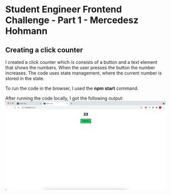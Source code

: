 # Student Engineer Frontend Challenge - Part 1 - Mercedesz Hohmann

## Creating a click counter

I created a click counter which is consists of a button and a text element that shows the numbers. When the user presses the button the number increases. The code uses state management, where the current number is stored in the state.

To run the code in the browser, I used the **npm start** command.

After running the code locally, I got the following output:
![Part 1](https://github.com/mercihohmann/Images/blob/master/part1.png)
